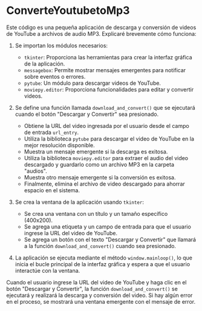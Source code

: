 # ConverteYoutubetoMp3
Este código es una pequeña aplicación de descarga y conversión de videos de YouTube a archivos de audio MP3. Explicaré brevemente cómo funciona:

1. Se importan los módulos necesarios:
   - `tkinter`: Proporciona las herramientas para crear la interfaz gráfica de la aplicación.
   - `messagebox`: Permite mostrar mensajes emergentes para notificar sobre eventos o errores.
   - `pytube`: Un módulo para descargar videos de YouTube.
   - `moviepy.editor`: Proporciona funcionalidades para editar y convertir videos.

2. Se define una función llamada `download_and_convert()` que se ejecutará cuando el botón "Descargar y Convertir" sea presionado.
   - Obtiene la URL del video ingresada por el usuario desde el campo de entrada `url_entry`.
   - Utiliza la biblioteca `pytube` para descargar el video de YouTube en la mejor resolución disponible.
   - Muestra un mensaje emergente si la descarga es exitosa.
   - Utiliza la biblioteca `moviepy.editor` para extraer el audio del video descargado y guardarlo como un archivo MP3 en la carpeta "audios".
   - Muestra otro mensaje emergente si la conversión es exitosa.
   - Finalmente, elimina el archivo de video descargado para ahorrar espacio en el sistema.

3. Se crea la ventana de la aplicación usando `tkinter`:
   - Se crea una ventana con un título y un tamaño específico (400x200).
   - Se agrega una etiqueta y un campo de entrada para que el usuario ingrese la URL del video de YouTube.
   - Se agrega un botón con el texto "Descargar y Convertir" que llamará a la función `download_and_convert()` cuando sea presionado.

4. La aplicación se ejecuta mediante el método `window.mainloop()`, lo que inicia el bucle principal de la interfaz gráfica y espera a que el usuario interactúe con la ventana.

Cuando el usuario ingrese la URL del video de YouTube y haga clic en el botón "Descargar y Convertir", la función `download_and_convert()` se ejecutará y realizará la descarga y conversión del video. Si hay algún error en el proceso, se mostrará una ventana emergente con el mensaje de error.
